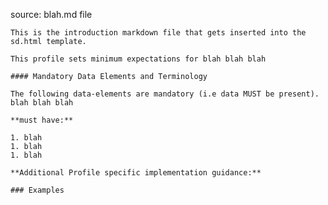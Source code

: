 source: blah.md file

    This is the introduction markdown file that gets inserted into the sd.html template.

    This profile sets minimum expectations for blah blah blah

    #### Mandatory Data Elements and Terminology

    The following data-elements are mandatory (i.e data MUST be present). blah blah blah

    **must have:**

    1. blah
    1. blah
    1. blah

    **Additional Profile specific implementation guidance:**

    ### Examples
